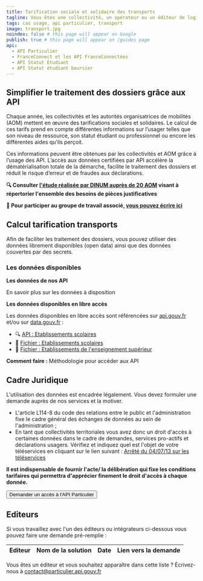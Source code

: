 ```yaml
---
title: Tarification sociale et solidaire des transports
tagline: Vous êtes une collectivité, un opérateur ou un éditeur de logiciel ? Appliquez facilement un tarif de vos titres de transport adapté à la situation de vos usagers, en utilisant les données de l'API Particulier.
tags: cas usage, api particulier, transport
image: transport.jpg
noindex: false # this page will appear on Google
publish: true # this page will appear on /guides page
api:
  - API Particulier
  - FranceConnect et les API FranceConnectées
  - API Statut Etudiant
  - API Statut étudiant boursier
---
```


## Simplifier le traitement des dossiers grâce aux API

Chaque année, les collectivités et les autorités organisatrices de mobilités (AOM) mettent en œuvre des tarifications sociales et solidaires. Le calcul de ces tarifs prend en compte différentes informations sur l’usager telles que son niveau de ressource, son statut étudiant ou professionnel ou encore les différentes aides qu’ils perçoit.

Ces informations peuvent être obtenues par les collectivités et AOM grâce à l’usage des API. L’accès aux données certifiées par API accélère la dématérialisation totale de la démarche, facilite le traitement des dossiers et réduit le risque d’erreur et de fraudes aux déclarations.

**🔍 Consulter [l'étude réalisée par DINUM auprès de 20 AOM](/resources/rapport-gart.pdf) visant à répertorier l'ensemble des besoins de pièces justificatives**

**👋 Pour participer au groupe de travail associé, [vous pouvez écrire ici](mailto:contact@api.gouv.fr?subject=Participation-au-cas-d'usage-transports)**


## Calcul tarification transports

Afin de faciliter les traitement des dossiers, vous pouvez utiliser des données librement disponibles (open data) ainsi que des données couvertes par des secrets.

### Les données disponibles

**Les données de nos API**

En savoir plus sur les <External href="https://api.gouv.fr/les-api/api-particulier#donnees-accessibles-dans-l'api">données à disposition</External> 


**Les données disponibles en libre accès**

Les données disponibles en libre accès sont référencées sur [api.gouv.fr](http://api.gouv.fr/) et/ou sur [data.gouv.fr](http://data.gouv.fr/) :

- 🔍 [API : Etablissements scolaires](https://api.gouv.fr/les-api/api-annuaire-education)
- 📂 [Fichier : Etablissements scolaires](https://www.data.gouv.fr/fr/datasets/annuaire-de-leducation/)
- 📂 [Fichier : Etablissements de l'enseignement supérieur](https://data.enseignementsup-recherche.gouv.fr/explore/dataset/fr-esr-principaux-etablissements-enseignement-superieur/map/?disjunctive.type_d_etablissement&disjunctive.typologie_d_universites_et_assimiles&location=4,43.06889,0.74707&basemap=e69ab1)

**Comment faire :**
  <External href="https://datapass.api.gouv.fr/api-particulier?demarche=agora-plus">Méthodologie pour accéder aux API</External>  

## Cadre Juridique

L'utilisation des données est encadrée légalement. Vous devez formuler une demande auprès de nos services et la motiver.

- L'article L114-8 du code des relations entre le public et l'administration fixe le cadre général des échanges de données au sein de l'administration ;
- En tant que collectivités territoriales vous avez donc un droit d'accès à certaines données dans le cadre de demandes, services pro-actifs et déclarations usagers. Vérifiez et indiquez quel est l'objet de votre téléservices en cliquant sur le lien suivant : [Arrêté du 04/07/13 sur les téléservices](https://www.legifrance.gouv.fr/loda/id/JORFTEXT000027697207/#:~:text=Dans%20les%20r%C3%A9sum%C3%A9s-,Arr%C3%AAt%C3%A9%20du%204%20juillet%202013%20autorisant%20la%20mise%20en%20%C5%93uvre,publiques%20locales%20dont%20ils%20sont)

**Il est indispensable de fournir l'acte/ la délibération qui fixe les conditions tarifaires qui permettra d'apprécier finement le droit d'accès à chaque donnée.**


<Button href="https://datapass.api.gouv.fr/api-particulier">Demander un accès à l'API Particulier</Button>


## Editeurs

Si vous travaillez avec l'un des éditeurs ou intégrateurs ci-dessous vous pouvez faire une demande pré-remplie :

| Editeur                      | Nom de la solution            | Date         | Lien vers la demande                                                                                                                |
| ---------------------------- | ----------------------------- | ------------ | ----------------------------------------------------------------------------------------------------------------------------------- |

Vous êtes un éditeur et vous souhaitez apparaître dans cette liste ? Écrivez-nous à [contact@particulier.api.gouv.fr](mailto:contact@particulier.api.gouv.fr)